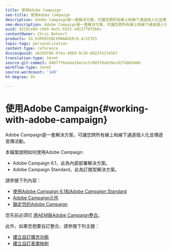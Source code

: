 ```yaml
---
title: 使用Adobe Campaign
seo-title: 使用Adobe Campaign
description: Adobe Campaign是一套解決方案，可讓您跨所有線上和線下通道個人化並傳遞宣傳活動。
seo-description: Adobe Campaign是一套解決方案，可讓您跨所有線上和線下通道個人化並傳遞宣傳活動。
uuid: d216ce8d-c9e5-4a3c-bd25-a922770f5b6c
contentOwner: Chris Bohnert
products: SG_EXPERIENCEMANAGER/6.4/SITES
topic-tags: personalization
content-type: reference
discoiquuid: a62ddf8b-97ea-40b9-9c3b-0922fe134567
translation-type: tm+mt
source-git-commit: 040f776ee6a164cec57685f8a010ec82fd8bb48b
workflow-type: tm+mt
source-wordcount: '149'
ht-degree: 0%

---
```



# 使用Adobe Campaign{#working-with-adobe-campaign}

Adobe Campaign是一套解決方案，可讓您跨所有線上和線下通道個人化並傳遞宣傳活動。

本檔案說明如何使用Adobe Campaign:

* Adobe Campaign 6.1，此為內部部署解決方案。
* Adobe Campaign Standard，此為訂閱型解決方案。

請參閱下列內容：

* [使用Adobe Campaign 6.1和Adobe Campaign Standard](/help/sites-classic-ui-authoring/classic-personalization-ac-campaign.md)
* [Adobe Campaign元件](/help/sites-classic-ui-authoring/classic-personalization-ac-components.md)
* [鎖定您的Adobe Campaign](/help/sites-classic-ui-authoring/classic-personalization-ac-target.md)

您先前必須已 [將AEM與Adobe Campaign整合](/help/sites-administering/campaign.md)。

此外，如果您想要自訂整合，請參閱下列主題：

* [建立自訂擴充功能](/help/sites-developing/extending-campaign-extensions.md)
* [建立自訂表單映射](/help/sites-developing/extending-campaign-form-mapping.md)

